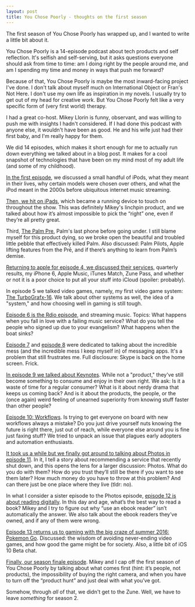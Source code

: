 ```yaml
---
layout: post
title: You Chose Poorly - thoughts on the first season
---
```



The first season of You Chose Poorly has wrapped up, and I wanted to write a little bit about it. 

You Chose Poorly is a 14-episode podcast about tech products and self reflection. It's selfish and self-serving, but it asks questions everyone should ask from time to time: am I doing right by the people around me, and am I spending my time and money in ways that push me forward? 

Because of that, You Chose Poorly is maybe the most inward-facing project I've done. I don't talk about myself much on International Object or Fran's Not Here. I don't use my own life as inspiration in my novels. I usually try to get out of my head for creative work. But You Chose Poorly felt like a very specific form of (very first world) therapy. 

I had a great co-host. Mikey Llorin is funny, observant, and was willing to push me with insights I hadn't considered. If I had done this podcast with anyone else, it wouldn't have been as good. He and his wife just had their first baby, and I'm really happy for them.

We did 14 episodes, which makes it short enough for me to actually run down everything we talked about in a blog post. It makes for a cool snapshot of technologies that have been on my mind most of my adult life (and some of my childhood).

[In the first episode](http://youchosepoorlypodcast.tumblr.com/post/142660501368/episode-1-ipods), we discussed a small handful of iPods, what they meant in their lives, why certain models were chosen over others, and what the iPod meant in the 2000s before ubiquitous internet music streaming.

[Then, we hit on iPads](http://youchosepoorlypodcast.tumblr.com/post/143068401633/you-chose-poorly-2-ipads), which became a running device to touch on throughout the show. This was definitely Mikey's linchpin product, and we talked about how it’s almost impossible to pick the “right” one, even if they’re all pretty great.

Third, [The Palm Pre](http://youchosepoorlypodcast.tumblr.com/post/143433095593/you-chose-poorly-3-palm-pr%C4%93), Palm's last phone before going under. I still blame myself for this product dying, so we broke open the beautiful and troubled little pebble that effectively killed Palm. Also discussed: Palm Pilots, Apple lifting features from the Prē, and if there’s anything to learn from Palm’s demise.

[Returning to apple for episode 4, we discussed their services](http://youchosepoorlypodcast.tumblr.com/post/143768277533/you-chose-poorly-4-apple-services), quarterly results, my iPhone 6, Apple Music, iTunes Match, Zune Pass, and whether or not it is a poor choice to put all your stuff into iCloud (spoiler: probably).

In episode 5 we talked video games, namely, my first video game system: [The TurboGrafx-16](http://youchosepoorlypodcast.tumblr.com/post/144229405203/you-chose-poorly-5-turbografx-16). We talk about other systems as well, the idea of a "system," and how choosing well in gaming is still tough.

[Episode 6 is the Rdio episode](http://youchosepoorlypodcast.tumblr.com/post/144477436538/you-chose-poorly-6-rdio), and streaming music. Topics: What happens when you fall in love with a failing music service? What do you tell the people who signed up due to your evangelism? What happens when the boat sinks? 

[Episode 7](http://youchosepoorlypodcast.tumblr.com/post/145183489118/you-chose-poorly-7-messaging-apps) and [episode 8](http://youchosepoorlypodcast.tumblr.com/post/145604958413/you-chose-poorly-8-messaging-apps-2) were dedicated to talking about the incredible mess (and the incredible mess I keep myself in) of messaging apps. It's a problem that still frustrates me. Full disclosure: Skype is back on the home screen. Frick. 

[In episode 9 we talked about Keynotes](http://youchosepoorlypodcast.tumblr.com/post/145930941068/you-chose-poorly-9-keynotes). While not a "product," they've still become something to consume and enjoy in their own right. We ask: Is it a waste of time for a regular consumer? What is it about nerdy drama that keeps us coming back? And is it about the products, the people, or the (once again) weird feeling of unearned superiority from knowing stuff faster than other people?

[Episode 10: Workflows](http://youchosepoorlypodcast.tumblr.com/post/146971792568/you-chose-poorly-podcast-10-workflows). Is trying to get everyone on board with new workflows always a mistake? Do you just drive yourself nuts knowing the future is right there, just out of reach, while everyone else around you is fine just faxing stuff? We tried to unpack an issue that plagues early adopters and automation enthusiasts.

[It took us a while but we finally got around to talking about Photos in episode 11](http://youchosepoorlypodcast.tumblr.com/post/147352160703/you-chose-poorly-11-photos). In it, I tell a story about recommending a service that recently shut down, and this opens the lens for a larger discussion: Photos. What do you do with them? How do you trust they’ll still be there if you want to see them later? How much money do you have to throw at this problem? And can there just be one place where they live (tldr: no).

In what I consider a sister episode to the Photos episode, [episode 12 is about reading digitally](http://youchosepoorlypodcast.tumblr.com/post/147777908238/you-chose-poorly-12-ebook-readers). In this day and age, what’s the best way to read a book? Mikey and I try to figure out why “use an ebook reader” isn’t automatically the answer. We also talk about the ebook readers they’ve owned, and if any of them were wrong.

[Episode 13 returns us to gaming with the big craze of summer 2016: Pokemon Go](http://youchosepoorlypodcast.tumblr.com/post/148749957083/you-chose-poorly-13-pokemon-go). Discussed: the wisdom of avoiding never-ending video games, and how good the game might be for society. Also, a little bit of iOS 10 Beta chat.

[Finally, our season finale episode](http://youchosepoorlypodcast.tumblr.com/post/149711475318/you-chose-poorly-15-season-finale). Mikey and I cap off the first season of You Chose Poorly by talking about what comes first (hint: it’s people, not products), the impossibility of buying the right camera, and when you have to turn off the “product hunt” and just deal with what you’ve got.

Somehow, through *all* of that, we didn't get to the Zune. Well, we have to leave *something* for season 2. 